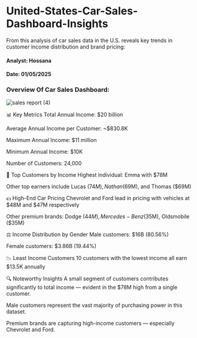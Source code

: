 # United-States-Car-Sales-Dashboard-Insights
From this  analysis of car sales data in the U.S. reveals key trends in customer income distribution and brand pricing:
#### Analyst: Hossana
#### Date: 01/05/2025
### Overview Of Car Sales Dashboard:
![sales report (4)](https://github.com/user-attachments/assets/d3e5d034-2c42-4597-a178-483eb4c5f659)

📊 Key Metrics
Total Annual Income: $20 billion

Average Annual Income per Customer: ~$830.8K

Maximum Annual Income: $11 million

Minimum Annual Income: $10K

Number of Customers: 24,000

👥 Top Customers by Income
Highest individual: Emma with $78M

Other top earners include Lucas ($74M), Nathan ($69M), and Thomas ($69M)

💵 High-End Car Pricing
Chevrolet and Ford lead in pricing with vehicles at $48M and $47M respectively

Other premium brands: Dodge ($44M), Mercedes-Benz ($35M), Oldsmobile ($35M)

⚖️ Income Distribution by Gender
Male customers: $16B (80.56%)

Female customers: $3.86B (19.44%)

📉 Least Income Customers
10 customers with the lowest income all earn $13.5K annually

🔍 Noteworthy Insights
A small segment of customers contributes significantly to total income — evident in the $78M high from a single customer.

Male customers represent the vast majority of purchasing power in this dataset.

Premium brands are capturing high-income customers — especially Chevrolet and Ford.
